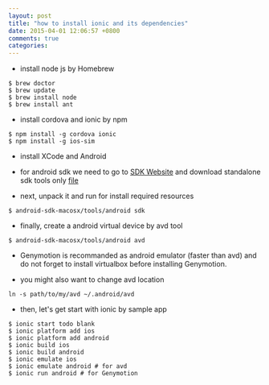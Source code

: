 ```yaml
---
layout: post
title: "how to install ionic and its dependencies"
date: 2015-04-01 12:06:57 +0800
comments: true
categories: 
---
```

- install node js by Homebrew
```
$ brew doctor
$ brew update
$ brew install node
$ brew install ant
```
- install cordova and ionic by npm
```
$ npm install -g cordova ionic
$ npm install -g ios-sim
```
<!-- more -->
- install XCode and Android
- for android sdk we need to go to [SDK Website](http://developer.android.com/sdk/index.html) and download standalone sdk tools only [file](http://developer.android.com/sdk/index.html#Other)

- next, unpack it and run for install required resources
```
$ android-sdk-macosx/tools/android sdk
```
- finally, create a android virtual device by avd tool
```
$ android-sdk-macosx/tools/android avd
```

- Genymotion is recommanded as android emulator (faster than avd) and do not forget to install virtualbox before installing Genymotion.


- you might also want to change avd location
```
ln -s path/to/my/avd ~/.android/avd
```

- then, let's get start with ionic by sample app
```
$ ionic start todo blank
$ ionic platform add ios
$ ionic platform add android
$ ionic build ios
$ ionic build android
$ ionic emulate ios
$ ionic emulate android # for avd
$ ionic run android # for Genymotion
```
